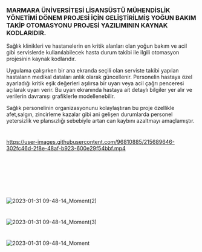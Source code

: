 ### MARMARA ÜNİVERSİTESİ LİSANSÜSTÜ MÜHENDİSLİK YÖNETİMİ DÖNEM PROJESİ İÇİN GELİŞTİRİLMİŞ YOĞUN BAKIM TAKİP OTOMASYONU PROJESİ YAZILIMININ KAYNAK KODLARIDIR.
  Sağlık klinikleri ve hastanelerin en kritik alanları olan yoğun bakım ve acil gibi servislerde kullanılabilecek hasta durum takibi ile ilgili otomasyon projesinin kaynak kodlarıdır. 
  
  Uygulama çalışırken bir ana ekranda seçili olan serviste takibi yapılan hastaların medikal dataları anlık olarak güncellenir. Personelin hastaya özel ayarladığı kritik eşik değerleri aşılırsa bir uyarı veya acil çağrı penceresi açılarak uyarı verir. Bu uyarı ekranında hastaya ait detaylı bilgiler yer alır ve verilerin davranışı grafiklerle modellenebilir. 
  
  Sağlık personelinin organizasyonunu kolaylaştıran bu proje özellikle afet,salgın, zincirleme kazalar gibi ani gelişen durumlarda personel yetersizlik ve plansızlığı sebebiyle artan can kaybını azaltmayı amaçlamıştır.


#
https://user-images.githubusercontent.com/96810885/215689646-302fc46d-2f8e-48af-b923-600e29f54bbf.mp4


<br><br><br><br>
#
![2023-01-31 09-48-14_Moment(2)](https://user-images.githubusercontent.com/96810885/215691274-6c45a3c7-8778-455f-bb01-aced40fea5d8.jpg)
#
![2023-01-31 09-48-14_Moment(3)](https://user-images.githubusercontent.com/96810885/215691301-0894cd9f-f67c-4f00-ae2c-ad4928418336.jpg)
#
![2023-01-31 09-48-14_Moment](https://user-images.githubusercontent.com/96810885/215691310-48ebd0c2-fefc-444b-ac51-2ed206c8fb71.jpg)

